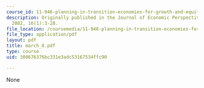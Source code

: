 ```yaml
---
course_id: 11-946-planning-in-transition-economies-for-growth-and-equity-spring-2004
description: Originally published in the Journal of Economic Perspectives, Winter
  2002, 16(1):3-28.
file_location: /coursemedia/11-946-planning-in-transition-economies-for-growth-and-equity-spring-2004/300676376bc331e3adc53167534ffc90_march_8.pdf
file_type: application/pdf
layout: pdf
title: march_8.pdf
type: course
uid: 300676376bc331e3adc53167534ffc90

---
```

None